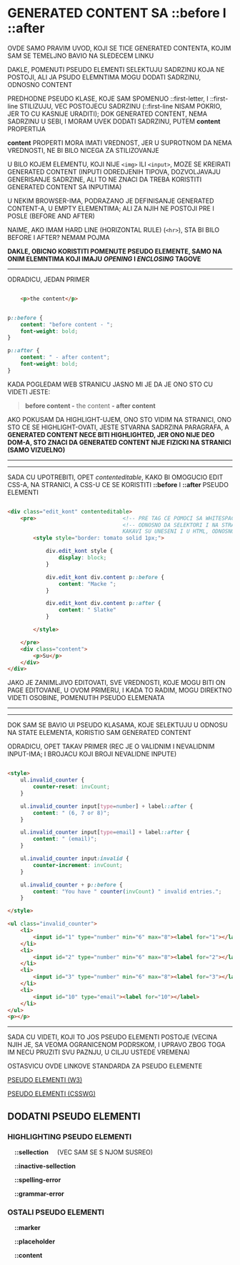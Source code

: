 # GENERATED CONTENT SA **::before** I **::after**

OVDE SAMO PRAVIM UVOD, KOJI SE TICE GENERATED CONTENTA, KOJIM SAM SE TEMELJNO BAVIO NA SLEDECEM LINKU

[]()

DAKLE, POMENUTI PSEUDO ELEMENTI SELEKTUJU SADRZINU KOJA NE POSTOJI, ALI JA PSUDO ELEMNTIMA MOGU DODATI SADRZINU, ODNOSNO CONTENT

PREDHODNE PSEUDO KLASE, KOJE SAM SPOMENUO ::first-letter, I ::first-line STILIZUJU, VEC POSTOJECU SADRZINU (::first-line NISAM POKRIO, JER TO CU KASNIJE URADITI); DOK GENERATED CONTENT, NEMA SADRZINU U SEBI, I MORAM UVEK DODATI SADRZINU, PUTEM **content** PROPERTIJA

**content** PROPERTI MORA IMATI VREDNOST, JER U SUPROTNOM DA NEMA VREDNOSTI, NE BI BILO NICEGA ZA STILIZOVANJE

U BILO KOJEM ELEMENTU, KOJI NIJE `<img>` ILI `<input>`, MOZE SE KREIRATI GENERATED CONTENT (INPUTI ODREDJENIH TIPOVA, DOZVOLJAVAJU GENERISANJE SADRZINE, ALI TO NE ZNACI DA TREBA KORISTITI GENERATED CONTENT SA INPUTIMA)

U NEKIM BROWSER-IMA, PODRAZANO JE DEFINISANJE GENERATED CONTENT-A, U EMPTY ELEMENTIMA; ALI ZA NJIH NE POSTOJI PRE I POSLE (BEFORE AND AFTER)

NAIME, AKO IMAM HARD LINE (HORIZONTAL RULE) (`<hr>`), STA BI BILO BEFORE I AFTER? NEMAM POJMA

**DAKLE, OBICNO KORISTITI POMENUTE PSEUDO ELEMENTE, SAMO NA ONIM ELEMNTIMA KOJI IMAJU *OPENING* I *ENCLOSING* TAGOVE**

****

ODRADICU, JEDAN PRIMER

```HTML

    <p>the content</p>

```

```CSS

p::before {
    content: "before content - ";
    font-weight: bold;
}

p::after {
    content: " - after content";
    font-weight: bold;
}

```

KADA POGLEDAM WEB STRANICU JASNO MI JE DA JE ONO STO CU VIDETI JESTE:

> **before content -** the content **- after content**

AKO POKUSAM DA HIGHLIGHT-UJEM, ONO STO VIDIM NA STRANICI, ONO STO CE SE HIGHLIGHT-OVATI, JESTE STVARNA SADRZINA PARAGRAFA, A **GENERATED CONTENT NECE BITI HIGHLIGHTED, JER ONO NIJE DEO DOM-A, STO ZNACI DA GENERATED CONTENT NIJE FIZICKI NA STRANICI (SAMO VIZUELNO)**

****
****

SADA CU UPOTREBITI, OPET *contenteditable*, KAKO BI OMOGUCIO EDIT CSS-A, NA STRANICI, A CSS-U CE SE KORISTITI **::before** I **::after** PSEUDO ELEMENTI

```HTML

<div class="edit_kont" contenteditable>
    <pre>                           <!-- PRE TAG CE POMOCI SA WHITESPACE-OM -->
                                    <!-- ODNOSNO DA SELEKTORI I NA STRANICI IZGLEDAJU ONAKVI
                                    KAKAVI SU UNESENI I U HTML, ODNOSNO UNESENI U style TAG -->
        <style style="border: tomato solid 1px;">

            div.edit_kont style {
                display: block;
            }

            div.edit_kont div.content p::before {
                content: "Macke ";
            }

            div.edit_kont div.content p::after {
                content: " Slatke"
            }

        </style>

    </pre>
    <div class="content">
        <p>Su</p>
    </div>
</div>

```

JAKO JE ZANIMLJIVO EDITOVATI, SVE VREDNOSTI, KOJE MOGU BITI ON PAGE EDITOVANE, U OVOM PRIMERU, I KADA TO RADIM, MOGU DIREKTNO VIDETI OSOBINE, POMENUTIH PSEUDO ELEMENATA

****
****

DOK SAM SE BAVIO UI PSEUDO KLASAMA, KOJE SELEKTUJU U ODNOSU NA STATE ELEMENTA, KORISTIO SAM GENERATED CONTENT

ODRADICU, OPET TAKAV PRIMER (REC JE O VALIDNIM I NEVALIDNIM INPUT-IMA; I BROJACU KOJI BROJI NEVALIDNE INPUTE)

```HTML

<style>
    ul.invalid_counter {
        counter-reset: invCount;
    }

    ul.invalid_counter input[type=number] + label::after {
        content: " (6, 7 or 8)";
    }

    ul.invalid_counter input[type=email] + label::after {
        content: " (email)";
    }

    ul.invalid_counter input:invalid {
        counter-increment: invCount;
    }

    ul.invalid_counter + p::before {
        content: "You have " counter(invCount) " invalid entries.";
    }

</style>

<ul class="invalid_counter">
    <li>
        <input id="1" type="number" min="6" max="8"><label for="1"></label>
    </li>
    <li>
        <input id="2" type="number" min="6" max="8"><label for="2"></label>
    </li>
    <li>
        <input id="3" type="number" min="6" max="8"><label for="3"></label>
    </li>
    <li>
        <input id="10" type="email"><label for="10"></label>
    </li>
</ul>
<p></p>

```

****

SADA CU VIDETI, KOJI TO JOS PSEUDO ELEMENTI POSTOJE (VECINA NJIH JE, SA VEOMA OGRANICENOM PODRSKOM, I UPRAVO ZBOG TOGA IM NECU PRUZITI SVU PAZNJU, U CILJU USTEDE VREMENA)

OSTASVICU OVDE LINKOVE STANDARDA ZA PSEUDO ELEMENTE

[PSEUDO ELEMENTI (W3)](https://www.w3.org/TR/2016/WD-css-pseudo-4-20160607/)

[PSEUDO ELEMENTI (CSSWG)](https://drafts.csswg.org/css-pseudo-4/)

## DODATNI PSEUDO ELEMENTI

### HIGHLIGHTING PSEUDO ELEMENTI

&nbsp; &nbsp;  **::sellection** &nbsp; &nbsp; (VEC SAM SE S NJOM SUSREO)

&nbsp; &nbsp;  **::inactive-sellection** &nbsp; &nbsp;

&nbsp; &nbsp;  **::spelling-error** &nbsp; &nbsp;

&nbsp; &nbsp;  **::grammar-error** &nbsp; &nbsp;

### OSTALI PSEUDO ELEMENTI

&nbsp; &nbsp;  **::marker** &nbsp; &nbsp;

&nbsp; &nbsp;  **::placeholder** &nbsp; &nbsp;

&nbsp; &nbsp;  **::content** &nbsp; &nbsp;



